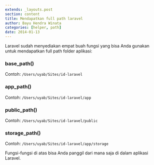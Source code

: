 ```yaml
---
extends: _layouts.post
section: content
title: Mendapatkan full path laravel
author: Bayu Hendra Winata
categories: [helper, path]
date: 2014-01-13
---
```


Laravel sudah menyediakan empat buah fungsi yang bisa Anda gunakan untuk mendapatkan full path folder aplikasi:

### base_path()
Contoh: `/Users/uyab/Sites/id-laravel`

### app_path()
Contoh: `/Users/uyab/Sites/id-laravel/app`

### public_path()
Contoh: `/Users/uyab/Sites/id-laravel/public`

### storage_path()
Contoh: `/Users/uyab/Sites/id-laravel/app/storage`

Fungsi-fungsi di atas bisa Anda panggil dari mana saja di dalam aplikasi Laravel.
